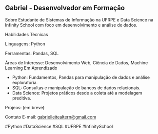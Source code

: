 ## Gabriel - Desenvolvedor em Formação
Sobre
Estudante de Sistemas de Informação na UFRPE e Data Science na Infinity School com foco em desenvolvimento e análise de dados.

Habilidades Técnicas

Linguagens: Python

Ferramentas: Pandas, SQL

Áreas de Interesse: Desenvolvimento Web, Ciência de Dados, Machine Learning
Em Aprendizado

- Python: Fundamentos, Pandas para manipulação de dados e análise exploratória.
- SQL: Consultas e manipulação de bancos de dados relacionais.
- Data Science: Projetos práticos desde a coleta até a modelagem preditiva.

Projeos: (em breve)

Contato
E-mail: gabrielleitealtern@gmail.com

#Python #DataScience #SQL #UFRPE #InfinitySchool
